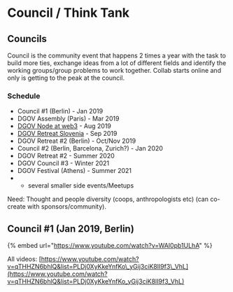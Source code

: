 # Council / Think Tank

## Councils

Council is the community event that happens 2 times a year with the task to build more ties, exchange ideas from a lot of different fields and identify the working groups/group problems to work together. Collab starts online and only is getting to the peak at the council.

### Schedule

* Council \#1 \(Berlin\) - Jan 2019
* DGOV Assembly \(Paris\) - Mar 2019
* [DGOV Node at web3](https://forum.dgov.foundation/t/web-3-summit-dgov-node/63) - Aug 2019
* [DGOV Retreat Slovenia](https://forum.dgov.foundation/t/dgov-retreat-slovenia/69) - Sep 2019
* DGOV Retreat \#2 \(Berlin\) - Oct/Nov 2019
* Council \#2 \(Berlin, Barcelona, Zurich?\) - Jan 2020
* DGOV Retreat \#2 - Summer 2020
* DGOV Council \#3 - Winter 2021
* DGOV Festival \(Athens\) - Summer 2021
* + several smaller side events/Meetups

Need: Thought and people diversity \(coops, anthropologists etc\) \(can co-create with sponsors/community\).

## Council \#1 \(Jan 2019, Berlin\)

{% embed url="https://www.youtube.com/watch?v=WAI0pb1ULhA" %}

All videos: [https://www.youtube.com/watch?v=qTHHZN6bhlQ&list=PLDj0XyKkeYnfKo\_yGij3ciK8lI9f3\_VhL](https://www.youtube.com/watch?v=qTHHZN6bhlQ&list=PLDj0XyKkeYnfKo_yGij3ciK8lI9f3_VhL)

